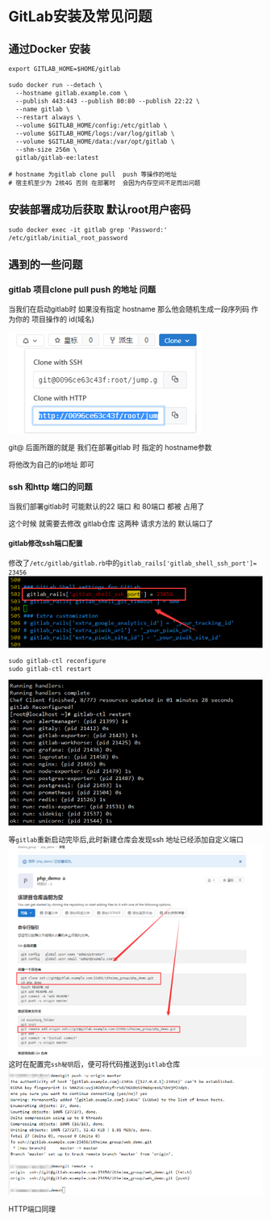 # GitLab安装及常见问题

## 通过Docker 安装

```shell
export GITLAB_HOME=$HOME/gitlab

sudo docker run --detach \
  --hostname gitlab.example.com \
  --publish 443:443 --publish 80:80 --publish 22:22 \
  --name gitlab \
  --restart always \
  --volume $GITLAB_HOME/config:/etc/gitlab \
  --volume $GITLAB_HOME/logs:/var/log/gitlab \
  --volume $GITLAB_HOME/data:/var/opt/gitlab \
  --shm-size 256m \
  gitlab/gitlab-ee:latest
  
# hostname 为gitlab clone pull  push 等操作的地址
# 宿主机至少为 2核4G 否则 在部署时  会因为内存空间不足而出问题
```

## 安装部署成功后获取 默认root用户密码

```shell
sudo docker exec -it gitlab grep 'Password:' /etc/gitlab/initial_root_password
```


## 遇到的一些问题

### gitlab 项目clone pull push 的地址 问题

当我们在启动gitlab时 如果没有指定 hostname 那么他会随机生成一段序列码 作为你的 项目操作的 id(域名)

![image-20220823100153397](https://raw.githubusercontent.com/T-hree/Blog_img/main/img/image-20220823100153397.png)

git@ 后面所跟的就是 我们在部署gitlab 时 指定的 hostname参数

将他改为自己的ip地址 即可



### ssh 和http 端口的问题



当我们部署gitlab时  可能默认的22 端口 和 80端口 都被 占用了  

这个时候 就需要去修改 gitlab仓库 这两种  请求方法的 默认端口了

#### gitlab修改ssh端口配置

修改了`/etc/gitlab/gitlab.rb`中的`gitlab_rails['gitlab_shell_ssh_port']= 23456`
[![img](https://raw.githubusercontent.com/T-hree/Blog_img/main/img/1580998-20200508170553071-900150854-20220823100740872.png)](https://img2020.cnblogs.com/blog/1580998/202005/1580998-20200508170553071-900150854.png)

```undefined
sudo gitlab-ctl reconfigure
sudo gitlab-ctl restart
```

[![img](https://raw.githubusercontent.com/T-hree/Blog_img/main/img/1580998-20200508170721328-410837491-20220823100737334.png)](https://img2020.cnblogs.com/blog/1580998/202005/1580998-20200508170721328-410837491.png)

等`gitlab`重新启动完毕后,此时新建仓库会发现ssh 地址已经添加自定义端口
[![img](https://raw.githubusercontent.com/T-hree/Blog_img/main/img/1580998-20200508171138385-861708171-20220823100733298.png)](https://img2020.cnblogs.com/blog/1580998/202005/1580998-20200508171138385-861708171.png)
这时在配置完`ssh秘钥`后，便可将代码推送到`gitlab`仓库
[![img](https://raw.githubusercontent.com/T-hree/Blog_img/main/img/1580998-20200508171419837-1408660059-20220823100746686.png)](https://img2020.cnblogs.com/blog/1580998/202005/1580998-20200508171419837-1408660059.png)

HTTP端口同理





